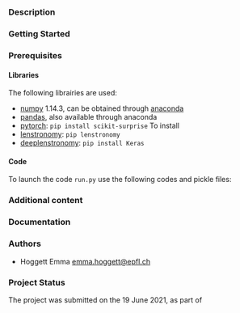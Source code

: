 #

### Description



### Getting Started

### Prerequisites

#### Libraries
The following librairies are used:
* [numpy](http://www.numpy.org/) 1.14.3, can be obtained through [anaconda](https://www.anaconda.com/download/)
* [pandas](https://pandas.pydata.org/), also available through anaconda
* [pytorch](https://surprise.readthedocs.io/en/stable/index.html): `pip install scikit-surprise`
To install 
* [lenstronomy](https://scikit-learn.org/stable/): `pip lenstronomy`
* [deeplenstronomy](https://keras.io/): `pip install Keras`


#### Code
To launch the code `run.py` use the following codes and pickle files:



### Additional content

### Documentation


### Authors
* Hoggett Emma <emma.hoggett@epfl.ch>

### Project Status
The project was submitted on the 19 June 2021, as part of 

